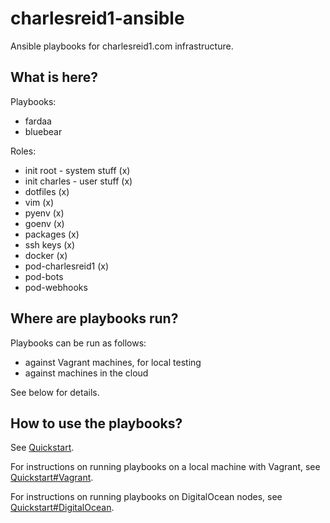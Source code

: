 # charlesreid1-ansible

Ansible playbooks for charlesreid1.com infrastructure.

## What is here?

Playbooks:
- fardaa
- bluebear

Roles:
- init root - system stuff (x)
- init charles - user stuff (x)
- dotfiles (x)
- vim (x)
- pyenv (x)
- goenv (x)
- packages (x)
- ssh keys (x)
- docker (x)
- pod-charlesreid1 (x)
- pod-bots
- pod-webhooks

## Where are playbooks run?

Playbooks can be run as follows:
- against Vagrant machines, for local testing
- against machines in the cloud

See below for details.

## How to use the playbooks?

See [Quickstart](Quickstart.md).

For instructions on running playbooks on a local machine
with Vagrant, see
[Quickstart#Vagrant](Quickstart.md#Vagrant).

For instructions on running playbooks on DigitalOcean
nodes, see
[Quickstart#DigitalOcean](Quickstart.md#DigitalOcean).


